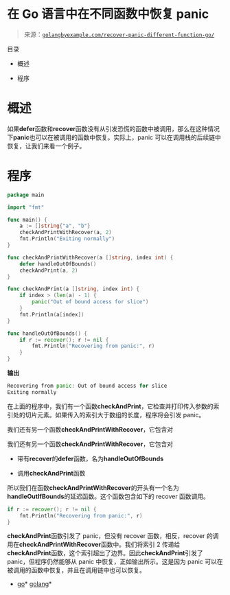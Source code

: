 <!--yml

类别：未分类

日期：2024-10-13 06:25:30

-->

# 在 Go 语言中在不同函数中恢复 panic

> 来源：[`golangbyexample.com/recover-panic-different-function-go/`](https://golangbyexample.com/recover-panic-different-function-go/)

目录

+   概述

+   程序

# **概述**

如果**defer**函数和**recover**函数没有从引发恐慌的函数中被调用，那么在这种情况下**panic**也可以在被调用的函数中恢复。实际上，panic 可以在调用栈的后续链中恢复，让我们来看一个例子。

# **程序**

```go
package main

import "fmt"

func main() {
    a := []string{"a", "b"}
    checkAndPrintWithRecover(a, 2)
    fmt.Println("Exiting normally")
}

func checkAndPrintWithRecover(a []string, index int) {
    defer handleOutOfBounds()
    checkAndPrint(a, 2)
}

func checkAndPrint(a []string, index int) {
    if index > (len(a) - 1) {
        panic("Out of bound access for slice")
    }
    fmt.Println(a[index])
}

func handleOutOfBounds() {
    if r := recover(); r != nil {
        fmt.Println("Recovering from panic:", r)
    }
}
```

**输出**

```go
Recovering from panic: Out of bound access for slice
Exiting normally
```

在上面的程序中，我们有一个函数**checkAndPrint**，它检查并打印传入参数的索引处的切片元素。如果传入的索引大于数组的长度，程序将会引发 panic。

我们还有另一个函数**checkAndPrintWithRecover**，它包含对

我们还有另一个函数**checkAndPrintWithRecover**，它包含对

+   带有**recover**的**defer**函数，名为**handleOutOfBounds**

+   调用**checkAndPrint**函数

所以我们在函数**checkAndPrintWithRecover**的开头有一个名为**handleOutIfBounds**的延迟函数。这个函数包含如下的 recover 函数调用。

```go
if r := recover(); r != nil {
    fmt.Println("Recovering from panic:", r)
}
```

**checkAndPrint**函数引发了 panic，但没有 recover 函数，相反，recover 的调用在**checkAndPrintWithRecover**函数中。我们将索引 2 传递给**checkAndPrint**函数，这个索引超出了边界。因此**checkAndPrint**引发了 panic，但程序仍然能够从 panic 中恢复，正如输出所示。这是因为 panic 可以在被调用的函数中恢复，并且在调用链中也可以恢复。

+   [go](https://golangbyexample.com/tag/go/)*   [golang](https://golangbyexample.com/tag/golang/)*
